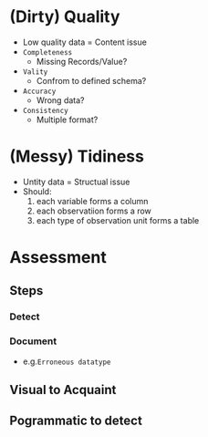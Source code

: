 # (Dirty) Quality 
- Low quality data = Content issue
- `Completeness` 
	- Missing Records/Value?
- `Vality`
	- Confrom to defined schema?
- `Accuracy`
	- Wrong data?
- `Consistency`
    - Multiple format? 

# (Messy) Tidiness 
- Untity data = Structual issue 
- Should:
  1. each variable forms a column 
  2. each observatiion forms a row 
  3. each type of observation unit forms a table 



# Assessment 
## Steps 
### Detect
### Document 
- e.g.`Erroneous datatype `

## Visual to Acquaint 
## Pogrammatic to detect

